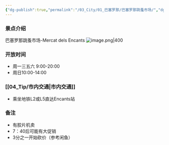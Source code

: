 ```yaml
---
{"dg-publish":true,"permalink":"/03_City/01_巴塞罗那/巴塞罗那跳蚤市场/","dgPassFrontmatter":true}
---
```


### 景点介绍
巴塞罗那跳蚤市场-Mercat dels Encants
![image.png|400](https://obsidan-1314364309.cos.ap-beijing.myqcloud.com/obsidan/20250304004619285.png)


### 开放时间
+ 周一三五六 9:00-20:00
+ 周日10:00-14:00

### [[04_Tip/市内交通\|市内交通]]
+ 乘坐地铁L2或L5直达Encants站
### 备注
+ 有胶片机卖
+ 7：40后可能有大促销
+ 3分之一开始砍价（参考闲鱼）

